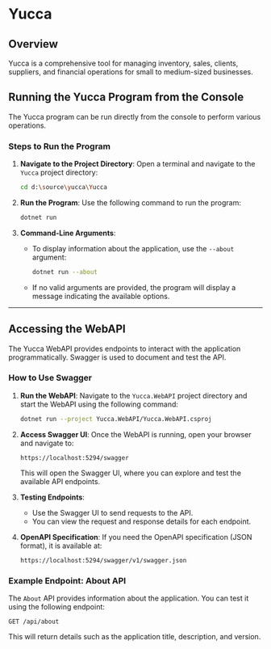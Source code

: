 # Yucca

## Overview
Yucca is a comprehensive tool for managing inventory, sales, clients, suppliers, and financial operations for small to medium-sized businesses.

## Running the Yucca Program from the Console

The Yucca program can be run directly from the console to perform various operations.

### Steps to Run the Program

1. **Navigate to the Project Directory**:
   Open a terminal and navigate to the `Yucca` project directory:
   ```bash
   cd d:\source\yucca\Yucca
   ```

2. **Run the Program**:
   Use the following command to run the program:
   ```bash
   dotnet run
   ```

3. **Command-Line Arguments**:
   - To display information about the application, use the `--about` argument:
     ```bash
     dotnet run --about
     ```
   - If no valid arguments are provided, the program will display a message indicating the available options.

---

## Accessing the WebAPI

The Yucca WebAPI provides endpoints to interact with the application programmatically. Swagger is used to document and test the API.

### How to Use Swagger

1. **Run the WebAPI**:
   Navigate to the `Yucca.WebAPI` project directory and start the WebAPI using the following command:
   ```bash
   dotnet run --project Yucca.WebAPI/Yucca.WebAPI.csproj
   ```

2. **Access Swagger UI**:
   Once the WebAPI is running, open your browser and navigate to:
   ```
   https://localhost:5294/swagger
   ```
   This will open the Swagger UI, where you can explore and test the available API endpoints.

3. **Testing Endpoints**:
   - Use the Swagger UI to send requests to the API.
   - You can view the request and response details for each endpoint.

4. **OpenAPI Specification**:
   If you need the OpenAPI specification (JSON format), it is available at:
   ```
   https://localhost:5294/swagger/v1/swagger.json
   ```

### Example Endpoint: About API
The `About` API provides information about the application. You can test it using the following endpoint:
```
GET /api/about
```

This will return details such as the application title, description, and version.